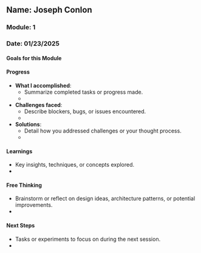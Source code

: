 <!-- Markdown Docs: https://docs.github.com/en/get-started/writing-on-github/getting-started-with-writing-and-formatting-on-github/basic-writing-and-formatting-syntax -->
## Name: Joseph Conlon
### Module: 1

<!-- Repeat the below as needed-->
### Date: 01/23/2025

#### Goals for this Module
<!-- Example Template (include the brackets to make a checklist, fill them in as appropriate
- [ ] Learning GitHub Pages
- [ ] Coming up with a studio name
- [ ] Figuring out what you want to do with your game studio
-->

#### Progress
- **What I accomplished**:
  - Summarize completed tasks or progress made.
  - <!--I came up with a studio name and an idea for what I would like to do with that studio-->
- **Challenges faced**:
  - Describe blockers, bugs, or issues encountered.
  -  <!--I only had some slight issues with GitHub Pages, finding the link to my specific page as well as a inserting an image-->
- **Solutions**:
  - Detail how you addressed challenges or your thought process.
  -  <!--I used the discord the professor had us join as a resource to figure out the link for the page and I reffered to a guide to figure out how to insert an image on GitHub Pages-->

#### Learnings
- Key insights, techniques, or concepts explored.
-  <!--Its okay to ask for help, and my professor seems very keen on helping us whenever we run into an issue-->

#### Free Thinking
- Brainstorm or reflect on design ideas, architecture patterns, or potential improvements.
-  <!--Your entry here or N/A if not applicable for this entry-->
<!--

- Example prompts:
  - "What if the player interactions were asynchronous instead of real-time?"
  - "How could ECS improve performance in this system?"
  - "Does my current design support scalability? How can it improve?"
  
-->

#### Next Steps
- Tasks or experiments to focus on during the next session.
-  <!--Your entry here or N/A if not applicable for this entry-->
